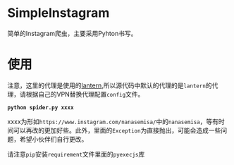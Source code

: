 # SimpleInstagram
简单的Instagram爬虫，主要采用Pyhton书写。
# 使用

注意，这里的代理是使用的[lantern](https://github.com/getlantern/lantern),所以源代码中默认的代理的是```lantern```的代理，请根据自己的VPN替换代理配置```config```文件。

**```python spider.py xxxx```**

xxxx为形如```https://www.instagram.com/nanasemisa/```中的```nanasemisa```，等有时间可以再改的更加好些。此外，里面的```Exception```为直接抛出，可能会造成一些问题，希望小伙伴们自行更改。


请注意```pip```安装```requirement```文件里面的```pyexecjs```库